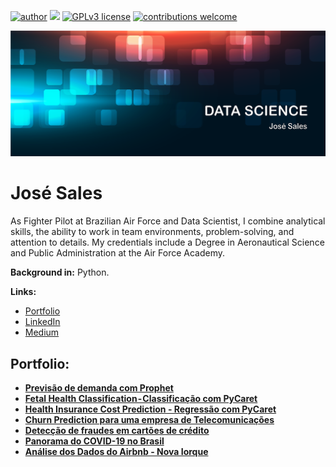 [![author](https://img.shields.io/badge/author-JoséSales-red.svg)](https://www.linkedin.com/in/jos%C3%A9-sales-7aa596218/) [![](https://img.shields.io/badge/python-3.7+-blue.svg)](https://www.python.org/downloads/release/python-365/) [![GPLv3 license](https://img.shields.io/badge/License-GPLv3-blue.svg)](http://perso.crans.org/besson/LICENSE.html) [![contributions welcome](https://img.shields.io/badge/contributions-welcome-brightgreen.svg?style=flat)](https://github.com/Salesjdsj/Data_science/issues)

<p align="center">
  <img src="logods.png" >
</p>

# José Sales

As Fighter Pilot at Brazilian Air Force and Data Scientist, I combine analytical skills, the ability to work in team environments, problem-solving, and attention to details. My credentials include a Degree in Aeronautical Science and Public Administration at the Air Force Academy.

**Background in:** Python.

**Links:**
* [Portfolio](https://salesjdsj.github.io/)
* [LinkedIn](https://www.linkedin.com/in/jos%C3%A9-sales-7aa596218/)
* [Medium](https://medium.com/@josesalesjdsj)


## Portfolio:
* **[Previsão de demanda com Prophet](https://github.com/Salesjdsj/Data_science/blob/main/Previs%C3%A3o_de_Demanda_com_Prophet.ipynb)**
* **[Fetal Health Classification - Classificação com PyCaret](https://bit.ly/2ZcWY3Y)** 
* **[Health Insurance Cost Prediction - Regressão com PyCaret](https://bit.ly/3lKfppi)** 
* **[Churn Prediction para uma empresa de Telecomunicações](https://bit.ly/3Ayx7B2)** 
* **[Detecção de fraudes em cartões de crédito](https://bit.ly/3n0eTEN)** 
* **[Panorama do COVID-19 no Brasil](https://bit.ly/3AVWlZO)** 
* **[Análise dos Dados do Airbnb - Nova Iorque](https://bit.ly/3iymGXu)** 
